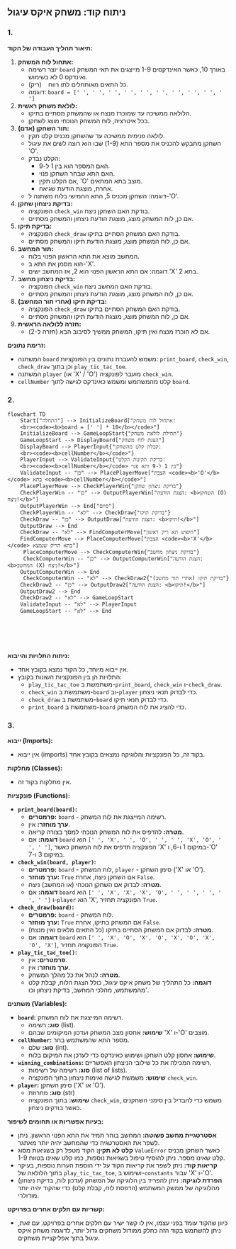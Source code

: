 ## ניתוח קוד: משחק איקס עיגול

### 1. <algorithm>

**תיאור תהליך העבודה של הקוד:**

1.  **אתחול לוח המשחק:**
    *   יוצר רשימה `board` באורך 10, כאשר האינדקסים 1-9 מייצגים את תאי המשחק ואינדקס 0 לא בשימוש.
    *   כל התאים מאותחלים לתו רווח ` ` (ריק).
    *   דוגמה: `board = [' ', ' ', ' ', ' ', ' ', ' ', ' ', ' ', ' ', ' ']`
2.  **לולאת משחק ראשית:**
    *   הלולאה ממשיכה עד שמוכרז מנצח או שהמשחק מסתיים בתיקו.
    *   בכל איטרציה, לוח המשחק הנוכחי מוצג לשחקן.
3.  **תור השחקן (אדם):**
    *   לולאה פנימית ממשיכה עד שהשחקן מכניס קלט תקין.
    *   השחקן מתבקש להכניס את מספר התא (1-9) שבו הוא רוצה לשים את עיגול 'O'.
    *   הקלט נבדק:
        *   האם המספר הוא בין 1 ל-9.
        *   האם התא שבחר השחקן פנוי.
        *   אם הקלט תקין, 'O' מוצב בתא המתאים.
        *   אחרת, מוצגת הודעת שגיאה.
    *   דוגמה: השחקן מכניס 5, התא החמישי בלוח משתנה ל-'O'.
4.  **בדיקת ניצחון שחקן:**
    *   הפונקציה `check_win` בודקת האם השחקן ניצח.
    *   אם כן, לוח המשחק מוצג, מוצגת הודעת ניצחון והמשחק מסתיים.
5.  **בדיקת תיקו:**
    *   הפונקציה `check_draw` בודקת האם המשחק הסתיים בתיקו.
    *   אם כן, לוח המשחק מוצג, מוצגת הודעת תיקו והמשחק מסתיים.
6.  **תור המחשב:**
    *   המחשב מוצא את התא הראשון הפנוי בלוח.
    *   הוא מסמן את התא ב-'X'.
    *   דוגמה: אם התא הראשון הפנוי הוא 2, אז המחשב ישים 'X' בתא 2.
7.  **בדיקת ניצחון מחשב:**
    *   הפונקציה `check_win` בודקת האם המחשב ניצח.
    *   אם כן, לוח המשחק מוצג, מוצגת הודעת ניצחון והמשחק מסתיים.
8.  **בדיקת תיקו (אחרי תור המחשב):**
    *   הפונקציה `check_draw` בודקת האם המשחק הסתיים בתיקו.
    *   אם כן, לוח המשחק מוצג, מוצגת הודעת תיקו והמשחק מסתיים.
9.  **חזרה ללולאה הראשית:**
    *   אם לא הוכרז מנצח ואין תיקו, המשחק ממשיך לסיבוב הבא (חזרה ל-2).

**זרימת נתונים:**

*   המשתנה `board` משמש להעברת נתונים בין הפונקציות: `print_board`, `check_win`, `check_draw` וכן בתוך `play_tic_tac_toe`.
*   המשתנה `player` (או 'X' / 'O') מועבר לפונקציה `check_win`.
*   `cellNumber` קלט מהמשתמש ומשמש כאינדקס לגישה לתוך `board`.

### 2. <mermaid>

```mermaid
flowchart TD
    Start["התחלה"] --> InitializeBoard["אתחול לוח משחק: 
    <br><code><b>board = [' '] * 10</b></code>"]
    InitializeBoard --> GameLoopStart{"תחילת לולאת משחק"}
    GameLoopStart --> DisplayBoard["הצגת לוח משחק"]
    DisplayBoard --> PlayerInput{"קבלת קלט מהשחקן: 
    <br><code><b>cellNumber</b></code>"}
    PlayerInput --> ValidateInput{"בדיקת תקינות הקלט: 
    <br><code><b>cellNumber</b></code> בין 1 ל-9 ותא פנוי"}
    ValidateInput -- "כן" --> PlacePlayerMove["הצבת <code><b>'O'</b></code> בתא <code><b>cellNumber</b></code>"]
    PlacePlayerMove --> CheckPlayerWin{"בדיקת ניצחון שחקן"}
    CheckPlayerWin -- "כן" --> OutputPlayerWin["הצגת הודעה: <b>השחקן (O) ניצח!</b>"]
    OutputPlayerWin --> End["סיום"]
    CheckPlayerWin -- "לא" --> CheckDraw{"בדיקת תיקו"}
    CheckDraw -- "כן" --> OutputDraw["הצגת הודעה: <b>תיקו!</b>"]
    OutputDraw --> End
    CheckDraw -- "לא" --> FindComputerMove["חיפוש תא ריק ראשון"]
    FindComputerMove --> PlaceComputerMove["הצבת <code><b>'X'</b></code> בתא הריק שנמצא"]
     PlaceComputerMove --> CheckComputerWin{"בדיקת ניצחון מחשב"}
     CheckComputerWin -- "כן" --> OutputComputerWin["הצגת הודעה: <b>המחשב (X) ניצח!</b>"]
    OutputComputerWin --> End
     CheckComputerWin -- "לא" --> CheckDraw2{"בדיקת תיקו (אחרי תור מחשב)"}
    CheckDraw2 -- "כן" --> OutputDraw2["הצגת הודעה: <b>תיקו!</b>"]
    OutputDraw2 --> End
    CheckDraw2 -- "לא" --> GameLoopStart
    ValidateInput -- "לא" --> PlayerInput
    GameLoopStart -- "לא" --> End
    

    
    
    
```

**ניתוח התלויות והייבוא:**

*   אין ייבוא מיוחד, כל הקוד נמצא בקובץ אחד.
*   התלויות הן בין הפונקציות השונות בקובץ:
    *   `play_tic_tac_toe` משתמשת ב-`print_board`, `check_win` ו-`check_draw`.
    *   `check_win` משתמשת ב-`board` וב-`player` כדי לבדוק תנאי ניצחון.
    *   `check_draw` משתמשת ב-`board` כדי לבדוק תנאי תיקו.
    *   `print_board` משתמשת ב-`board` כדי להציג את לוח המשחק.

### 3. <explanation>

**ייבוא (Imports):**

*   אין ייבוא (imports) בקוד זה, כל הפונקציות והלוגיקה נמצאים בקובץ אחד.

**מחלקות (Classes):**

*   אין מחלקות בקוד זה.

**פונקציות (Functions):**

*   **`print_board(board)`:**
    *   **פרמטרים:** `board` - רשימה המייצגת את לוח המשחק.
    *   **ערך מוחזר:** אין.
    *   **מטרה:** להדפיס את לוח המשחק הנוכחי למסך בצורה קריאה.
    *   **דוגמה:** אם `board` הוא `[' ', 'X', ' ', 'O', ' ', ' ', 'X', 'O', ' ', ' ']`, הפונקציה תדפיס את לוח המשחק כאשר 'X' במיקום 1 ו-6, ו-'O' במיקום 3 ו-7.
*   **`check_win(board, player)`:**
    *   **פרמטרים:** `board` - לוח המשחק, `player` - סימן השחקן ('X' או 'O').
    *   **ערך מוחזר:** `True` אם השחקן ניצח, אחרת `False`.
    *   **מטרה:** לבדוק אם השחקן הנוכחי (או המחשב) ניצח.
    *   **דוגמה:** אם `board` הוא `[' ', 'X', 'X', 'X', 'O', ' ', ' ', ' ', ' ', ' ']` ו-`player` הוא 'X', הפונקציה תחזיר `True`.
*   **`check_draw(board)`:**
    *   **פרמטרים:** `board` - לוח המשחק.
    *   **ערך מוחזר:** `True` אם המשחק בתיקו, אחרת `False`.
    *   **מטרה:** לבדוק אם המשחק הסתיים בתיקו (כל התאים מלאים ואין מנצח).
    *   **דוגמה:** אם `board` הוא `[' ', 'X', 'O', 'X', 'O', 'X', 'O', 'X', 'O', 'X']`, הפונקציה תחזיר `True`.
*   **`play_tic_tac_toe()`:**
    *   **פרמטרים:** אין.
    *   **ערך מוחזר:** אין.
    *   **מטרה:** לנהל את כל מהלך המשחק.
    *   **דוגמה:** כל התהליך של משחק איקס עיגול, כולל הצגת הלוח, קבלת קלט מהמשתמש, מהלכי המחשב, בדיקת ניצחון וכו'.

**משתנים (Variables):**

*   **`board`:** רשימה המייצגת את לוח המשחק.
    *   **סוג:** רשימה (list).
    *   **שימוש:** אחסון מצב המשחק ועדכון המיקומים שבהם 'X' ו-'O' מוצבים.
*   **`cellNumber`:** מספר התא שהמשתמש בחר.
    *   **סוג:** שלם (int).
    *   **שימוש:** אחסון קלט השחקן ושימוש כאינדקס כדי לעדכן את המיקום בלוח.
*   **`winning_combinations`:** רשימה המכילה את כל שילובי הניצחון האפשריים.
    *   **סוג:** רשימה של רשימות (list of lists).
    *   **שימוש:** משמשת לגישה ואימות ניצחון בתוך הפונקציה `check_win`.
*   **`player`:** סימן השחקן ('X' או 'O').
    *  **סוג:** מחרוזת (str)
    *   **שימוש:** בתוך הפונקציה `check_win`, משמש כדי להבדיל בין סימני השחקנים כאשר בודקים ניצחון.

**בעיות אפשריות או תחומים לשיפור:**

*   **אסטרטגיית מחשב פשוטה:** המחשב בוחר תמיד את התא הפנוי הראשון. ניתן לשפר את האסטרטגיה כדי שהמחשב יהיה יותר מאתגר.
*   **קלט לא תקין:** הקוד מטפל רק בשגיאות מסוג `ValueError` כאשר השחקן מכניס קלט שאינו מספר. ניתן להוסיף טיפול בשגיאות נוספות, כמו קלט שאינו בטווח 1-9.
*   **קריאות קוד:** ניתן לשפר את קריאות הקוד על ידי הוספת הערות נוספות, בעיקר בתוך הלולאה של `play_tic_tac_toe`, ושימוש ב-`constants` עבור 'X' ו-'O'.
*   **הפרדת לוגיקה:** ניתן להפריד בין הלוגיקה של המשחק (עדכון לוח, בדיקת ניצחון) מהלוגיקה של ממשק המשתמש (הדפסת לוח, קבלת קלט) כדי שהקוד יהיה יותר מודולרי.

**קשריות עם חלקים אחרים בפרויקט:**

*   כיוון שהקוד עומד בפני עצמו, אין לו קשר ישיר עם חלקים אחרים בפרויקט. עם זאת, ניתן להשתמש בקוד הזה כחלק ממודול משחקים גדול יותר, לדוגמה משחק איקס עיגול בתוך אפליקציית משחקים.